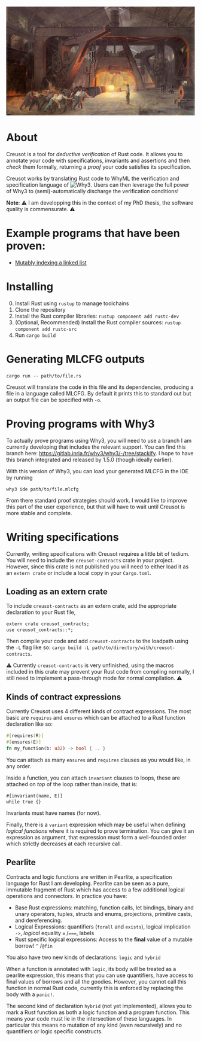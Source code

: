 ![](/static/marteau.jpg)

# About

Creusot is a tool for *deductive verification* of Rust code. It allows you to annotate your code with specifications, invariants and assertions and then *check* them formally, returning a *proof* your code satisfies its specification.

Creusot works by translating Rust code to WhyML the verification and specification language of ![Why3](https://why3.lri.fr). Users can then leverage the full power of Why3 to (semi)-automatically discharge the verification conditions!

**Note**: :warning: I am developping this in the context of my PhD thesis, the software quality is commensurate. :warning: 

# Example programs that have been proven:

- [Mutably indexing a linked list](creusot/tests/should_succeed/list_index_mut.rs)

# Installing

0. Install Rust using `rustup` to manage toolchains
1. Clone the repository
2. Install the Rust compiler libraries: `rustup component add rustc-dev`
3. (Optional, Recommended) Install the Rust compiler sources: `rustup component add rustc-src`
4. Run `cargo build`

# Generating MLCFG outputs


```
cargo run -- path/to/file.rs
```

Creusot will translate the code in this file and its dependencies, producing a file in a language called MLCFG. By default it prints this to standard out but an output file can be specified with `-o`.

# Proving programs with Why3

To actually prove programs using Why3, you will need to use a branch I am currently developing that includes the relevant support. You can find this branch here: https://gitlab.inria.fr/why3/why3/-/tree/stackify. I hope to have this branch integrated and released by 1.5.0 (though ideally earlier). 

With this version of Why3, you can load your generated MLCFG in the IDE by running

```
why3 ide path/to/file.mlcfg
```

From there standard proof strategies should work. I would like to improve this part of the user experience, but that will have to wait until Creusot is more stable and complete. 

# Writing specifications

Currently, writing specifications with Creusot requires a little bit of tedium. You will need to include the `creusot-contracts` crate in your project. However, since this crate is not published you will need to either load it as an `extern crate` or include a local copy in your `Cargo.toml`. 

## Loading as an extern crate

To include `creusot-contracts` as an extern crate, add the appropriate declaration to your Rust file,

```
extern crate creusot_contracts;
use creusot_contracts::*;
```

Then compile your code and add `creusot-contracts` to the loadpath using the `-L` flag like so: `cargo build -L path/to/directory/with/creusot-contracts`. 

:warning: Currently `creusot-contracts` is very unfinished, using the macros included in this crate may prevent your Rust code from compiling normally, I still need to implement a pass-through mode for normal compilation. :warning:

## Kinds of contract expressions

Currently Creusot uses 4 different kinds of contract expressions. The most basic are `requires` and `ensures` which can be attached to a Rust function declaration like so:

```rust
#[requires(R)]
#[ensures(E)]
fn my_function(b: u32) -> bool { .. }
```

You can attach as many `ensures` and `requires` clauses as you would like, in any order. 

Inside a function, you can attach `invariant` clauses to loops, these are attached on _top_ of the loop rather than inside, that is:

```
#[invariant(name, E)]
while true {}
```

Invariants must have names (for now). 

Finally, there is a `variant` expression which may be useful when defining _logical functions_ where it is required to prove termination. You can give it an expression as argument, that expression must form a well-founded order which strictly decreases at each recursive call. 

## Pearlite

Contracts and logic functions are written in Pearlite, a specification language for Rust I am developing. Pearlite can be seen as a pure, immutable fragment of Rust which has access to a few additional logical operations and connectors. In practice you have:

- Base Rust expressions: matching, function calls, let bindings, binary and unary operators, tuples, structs and enums, projections, primitive casts, and dereferencing.
- Logical Expressions: quantifiers (`forall` and `exists`), logical implication `->`, _logical_ equality `≡` /`===`, labels
- Rust specific logical expressions: Access to the **final** value of a mutable borrow! `^` /`@fin`

You also have two new kinds of declarations: `logic` and `hybrid`

When a function is annotated with `logic`, its body will be treated as a pearlite expression, this means that you can use quantifiers, have access to final values of borrows and all the goodies. However, you cannot call this function in normal Rust code, currently this is enforced by replacing the body with a `panic!`. 

The second kind of declaration `hybrid` (not yet implemented), allows you to mark a Rust function as both a logic function and a program function. This means your code must lie in the intersection of these languages. In particular this means no mutation of any kind (even recursively) and no quantifiers or logic specific constructs. 
